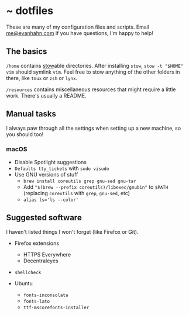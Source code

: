 ~ dotfiles
==========

These are many of my configuration files and scripts. Email <me@evanhahn.com> if you have questions, I'm happy to help!

The basics
----------

`/home` contains [stow](https://www.gnu.org/software/stow/)able directories. After installing `stow`, `stow -t "$HOME" vim` should symlink `vim`. Feel free to stow anything of the other folders in there, like `tmux` or `zsh` or `lynx`.

`/resources` contains miscellaneous resources that might require a little work. There's usually a README.

Manual tasks
------------

I always paw through all the settings when setting up a new machine, so you should too!

### macOS

- Disable Spotlight suggestions
- `Defaults tty_tickets` with `sudo visudo`
- Use GNU versions of stuff
  - `brew install coreutils grep gnu-sed gnu-tar`
  - Add `"$(brew --prefix coreutils)/libexec/gnubin"` to `$PATH` (replacing `coreutils` with `grep`, `gnu-sed`, etc)
  - `alias ls='ls --color'`

Suggested software
------------------

I haven't listed things I won't forget (like Firefox or Git).

- Firefox extensions
  - HTTPS Everywhere
  - Decentraleyes

- `shellcheck`

- Ubuntu
  - `fonts-inconsolata`
  - `fonts-lato`
  - `ttf-mscorefonts-installer`
